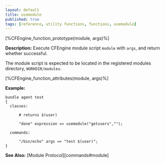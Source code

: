```yaml
---
layout: default
title: usemodule
published: true
tags: [reference, utility functions, functions, usemodule]
---
```


[%CFEngine_function_prototype(module, args)%]

**Description:** Execute CFEngine module script `module` with `args`, and
return whether successful.

The module script is expected to be located in the registered modules
directory, `WORKDIR/modules`.

[%CFEngine_function_attributes(module, args)%]

**Example:**

```cf3
bundle agent test
{
  classes:

      # returns $(user)

      "done" expression => usemodule("getusers","");

  commands:

      "/bin/echo" args => "test $(user)";
}
```
**See Also:** [Module Protocol][commands#module]
